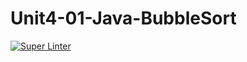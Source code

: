 # Unit4-01-Java-BubbleSort

[![Super Linter](https://github.com/ICS4U-Programming-Logan-S/Unit4-01-Java-BubbleSort/actions/workflows/main.yml/badge.svg)](https://github.com/ICS4U-Programming-Logan-S/Unit4-01-Java-BubbleSort/actions/workflows/main.yml)
